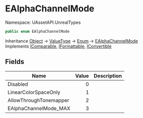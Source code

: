 # EAlphaChannelMode

Namespace: UAssetAPI.UnrealTypes

```csharp
public enum EAlphaChannelMode
```

Inheritance [Object](https://docs.microsoft.com/en-us/dotnet/api/system.object) → [ValueType](https://docs.microsoft.com/en-us/dotnet/api/system.valuetype) → [Enum](https://docs.microsoft.com/en-us/dotnet/api/system.enum) → [EAlphaChannelMode](./uassetapi.unrealtypes.ealphachannelmode.md)<br>
Implements [IComparable](https://docs.microsoft.com/en-us/dotnet/api/system.icomparable), [IFormattable](https://docs.microsoft.com/en-us/dotnet/api/system.iformattable), [IConvertible](https://docs.microsoft.com/en-us/dotnet/api/system.iconvertible)

## Fields

| Name | Value | Description |
| --- | --: | --- |
| Disabled | 0 |  |
| LinearColorSpaceOnly | 1 |  |
| AllowThroughTonemapper | 2 |  |
| EAlphaChannelMode_MAX | 3 |  |
